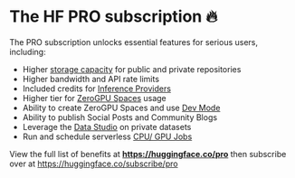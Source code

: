 # The HF PRO subscription 🔥

The PRO subscription unlocks essential features for serious users, including:

- Higher [storage capacity](./storage-limits) for public and private repositories
- Higher bandwidth and API rate limits
- Included credits for [Inference Providers](/docs/inference-providers/)
- Higher tier for [ZeroGPU Spaces](./spaces-zerogpu) usage
- Ability to create ZeroGPU Spaces and use [Dev Mode](./spaces-dev-mode)
- Ability to publish Social Posts and Community Blogs
- Leverage the [Data Studio](./datasets-viewer) on private datasets
- Run and schedule serverless [CPU/ GPU Jobs](https://huggingface.co/docs/huggingface_hub/en/guides/jobs)

View the full list of benefits at **https://huggingface.co/pro** then subscribe over at https://huggingface.co/subscribe/pro